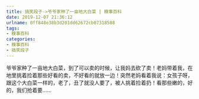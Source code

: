 ```yaml
---
title: 搞笑段子->爷爷家种了一亩地大白菜 | 糗事百科
date: 2019-12-07 21:36:12
urlname: 0ff848e38b3d201dd62672cb07318508
tags: 
- 糗事百科
categories:
- 糗事百科
- 搞笑段子
---
```

爷爷家种了一亩地大白菜，到了可以卖的时候，让我妈去砍了卖！老妈带着我，在地里挑着捡着那些好看的卖，不好看的就放一边！突然老妈看着我说：女孩子呀，跟这个大白菜一样的，老了，丑了就没人要了，被人挑着捡着扔！看那些嫩的，好的，我们抢着要……



